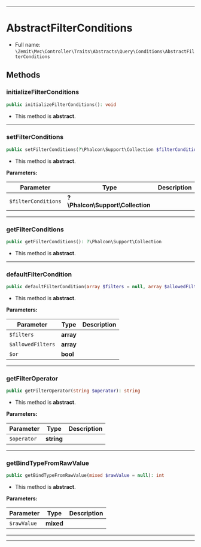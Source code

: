 ***

# AbstractFilterConditions





* Full name: `\Zemit\Mvc\Controller\Traits\Abstracts\Query\Conditions\AbstractFilterConditions`




## Methods


### initializeFilterConditions



```php
public initializeFilterConditions(): void
```




* This method is **abstract**.







***

### setFilterConditions



```php
public setFilterConditions(?\Phalcon\Support\Collection $filterConditions): void
```




* This method is **abstract**.



**Parameters:**

| Parameter | Type | Description |
|-----------|------|-------------|
| `$filterConditions` | **?\Phalcon\Support\Collection** |  |





***

### getFilterConditions



```php
public getFilterConditions(): ?\Phalcon\Support\Collection
```




* This method is **abstract**.







***

### defaultFilterCondition



```php
public defaultFilterCondition(array $filters = null, array $allowedFilters = null, bool $or = false): array|string|null
```




* This method is **abstract**.



**Parameters:**

| Parameter | Type | Description |
|-----------|------|-------------|
| `$filters` | **array** |  |
| `$allowedFilters` | **array** |  |
| `$or` | **bool** |  |





***

### getFilterOperator



```php
public getFilterOperator(string $operator): string
```




* This method is **abstract**.



**Parameters:**

| Parameter | Type | Description |
|-----------|------|-------------|
| `$operator` | **string** |  |





***

### getBindTypeFromRawValue



```php
public getBindTypeFromRawValue(mixed $rawValue = null): int
```




* This method is **abstract**.



**Parameters:**

| Parameter | Type | Description |
|-----------|------|-------------|
| `$rawValue` | **mixed** |  |





***

***

